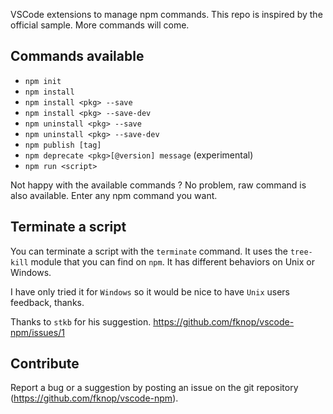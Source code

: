 VSCode extensions to manage npm commands. This repo is inspired by the official sample.
More commands will come.

## Commands available

* `npm init`
* `npm install`
* `npm install <pkg> --save`
* `npm install <pkg> --save-dev`
* `npm uninstall <pkg> --save`
* `npm uninstall <pkg> --save-dev`
* `npm publish [tag]`
* `npm deprecate <pkg>[@version] message` (experimental)
* `npm run <script>`

Not happy with the available commands ? No problem, raw command is also available. Enter any npm command you want.

## Terminate a script

You can terminate a script with the `terminate` command. It uses the `tree-kill` module that you can find on `npm`.
It has different behaviors on Unix or Windows. 

I have only tried it for `Windows` so it would be nice to have `Unix` users feedback, thanks.

Thanks to `stkb` for his suggestion. https://github.com/fknop/vscode-npm/issues/1

## Contribute

Report a bug or a suggestion by posting an issue on the git repository (https://github.com/fknop/vscode-npm).